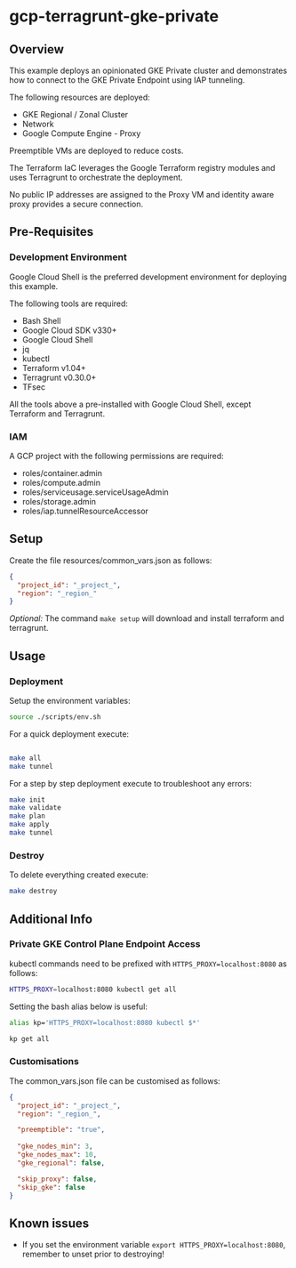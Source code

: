 # gcp-terragrunt-gke-private

## Overview
This example deploys an opinionated GKE Private cluster and demonstrates how to connect to the GKE Private Endpoint using IAP tunneling.

The following resources are deployed:

* GKE Regional / Zonal Cluster
* Network
* Google Compute Engine - Proxy

Preemptible VMs are deployed to reduce costs.

The Terraform IaC leverages the Google Terraform registry modules and uses Terragrunt to orchestrate the deployment.

No public IP addresses are assigned to the Proxy VM and identity aware proxy provides a secure connection. 

## Pre-Requisites
### Development Environment
Google Cloud Shell is the preferred development environment for deploying this example.

The following tools are required:
- Bash Shell
- Google Cloud SDK v330+
- Google Cloud Shell
- jq
- kubectl
- Terraform v1.04+
- Terragrunt v0.30.0+
- TFsec

All the tools above a pre-installed with Google Cloud Shell, except Terraform and Terragrunt.

### IAM
A GCP project with the following permissions are required:

- roles/container.admin
- roles/compute.admin
- roles/serviceusage.serviceUsageAdmin
- roles/storage.admin
- roles/iap.tunnelResourceAccessor

## Setup
Create the file resources/common_vars.json as follows:
```json
{
  "project_id": "_project_",
  "region": "_region_"
}
```
_Optional:_ The command `make setup` will download and install terraform and terragrunt.

## Usage
### Deployment
Setup the environment variables:
```bash
source ./scripts/env.sh
```

For a quick deployment execute:
```bash

make all
make tunnel
```

For a step by step deployment execute to troubleshoot any errors:
```bash
make init
make validate
make plan
make apply
make tunnel
```

### Destroy
To delete everything created execute:
```bash
make destroy
```

## Additional Info
### Private GKE Control Plane Endpoint Access
kubectl commands need to be prefixed with `HTTPS_PROXY=localhost:8080` as follows: 
```bash
HTTPS_PROXY=localhost:8080 kubectl get all
```

Setting the bash alias below is useful:
```bash
alias kp='HTTPS_PROXY=localhost:8080 kubectl $*'

kp get all
```

### Customisations

The common_vars.json file can be customised as follows:
```json
{
  "project_id": "_project_",
  "region": "_region_",

  "preemptible": "true",
 
  "gke_nodes_min": 3,
  "gke_nodes_max": 10,
  "gke_regional": false,

  "skip_proxy": false,
  "skip_gke": false
}
```

## Known issues
* If you set the environment variable `export HTTPS_PROXY=localhost:8080`, remember to unset prior to destroying!
